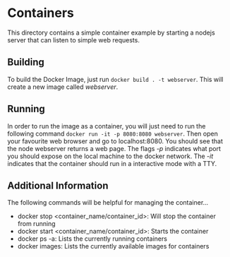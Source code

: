 # Containers

This directory contains a simple container example by starting a nodejs server
that can listen to simple web requests.

## Building

To build the Docker Image, just run `docker build . -t webserver`. This will
create a new image called _webserver_.

## Running

In order to run the image as a container, you will just need to run the following
command `docker run -it -p 8080:8080 webserver`. Then open your favourite web
browser and go to localhost:8080. You should see that the node webserver returns
a web page. The flags *-p* indicates what port you should expose on the local
machine to the docker network. The *-it* indicates that the container should run
in a interactive mode with a TTY. 

## Additional Information

The following commands will be helpful for managing the container...

* docker stop <container_name/container_id>: Will stop the container from running
* docker start <container_name/container_id>: Starts the container
* docker ps -a: Lists the currently running containers
* docker images: Lists the currently available images for containers
